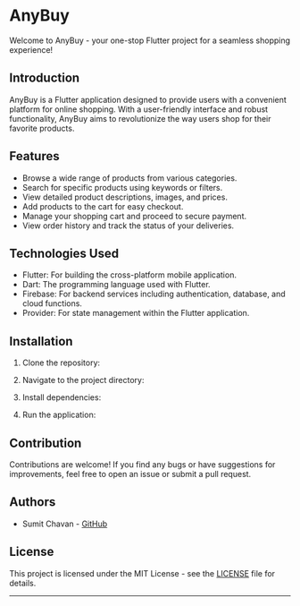 # AnyBuy

Welcome to AnyBuy - your one-stop Flutter project for a seamless shopping experience!

## Introduction

AnyBuy is a Flutter application designed to provide users with a convenient platform for online shopping. With a user-friendly interface and robust functionality, AnyBuy aims to revolutionize the way users shop for their favorite products.

## Features

- Browse a wide range of products from various categories.
- Search for specific products using keywords or filters.
- View detailed product descriptions, images, and prices.
- Add products to the cart for easy checkout.
- Manage your shopping cart and proceed to secure payment.
- View order history and track the status of your deliveries.

## Technologies Used

- Flutter: For building the cross-platform mobile application.
- Dart: The programming language used with Flutter.
- Firebase: For backend services including authentication, database, and cloud functions.
- Provider: For state management within the Flutter application.

## Installation

1. Clone the repository:


2. Navigate to the project directory:


3. Install dependencies:


4. Run the application:


## Contribution

Contributions are welcome! If you find any bugs or have suggestions for improvements, feel free to open an issue or submit a pull request.

## Authors

- Sumit Chavan - [GitHub](https://github.com/sumitchavan8070)

## License

This project is licensed under the MIT License - see the [LICENSE](LICENSE) file for details.

---

